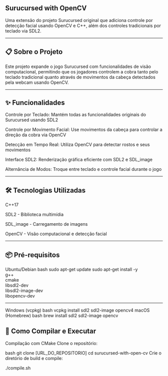 ## Surucursed with OpenCV

Uma extensão do projeto Surucursed original que adiciona controle por detecção facial usando OpenCV e C++, além dos controles tradicionais por teclado via SDL2.
 
--- 

## 📋 Sobre o Projeto
Este projeto expande o jogo Surucursed com funcionalidades de visão computacional, permitindo que os jogadores controlem a cobra tanto pelo teclado tradicional quanto através de movimentos da cabeça detectados pela webcam usando OpenCV.

---

## ✨ Funcionalidades
Controle por Teclado: Mantém todas as funcionalidades originais do Surucursed usando SDL2

Controle por Movimento Facial: Use movimentos da cabeça para controlar a direção da cobra via OpenCV

Detecção em Tempo Real: Utiliza OpenCV para detectar rostos e seus movimentos

Interface SDL2: Renderização gráfica eficiente com SDL2 e SDL_image

Alternância de Modos: Troque entre teclado e controle facial durante o jogo

---

## 🛠️ Tecnologias Utilizadas
C++17

SDL2 - Biblioteca multimídia

SDL_image - Carregamento de imagens

OpenCV - Visão computacional e detecção facial

--- 

## 📦 Pré-requisitos
Ubuntu/Debian
bash
sudo apt-get update
sudo apt-get install -y \
    g++ \
    cmake \
    libsdl2-dev \
    libsdl2-image-dev \
    libopencv-dev

--- 

Windows (vcpkg)
bash
vcpkg install sdl2 sdl2-image opencv4
macOS (Homebrew)
bash
brew install sdl2 sdl2-image opencv

## 🚀 Como Compilar e Executar
Compilação com CMake
Clone o repositório:

bash
git clone [URL_DO_REPOSITORIO]
cd surucursed-with-open-cv
Crie o diretório de build e compile:

./compile.sh
